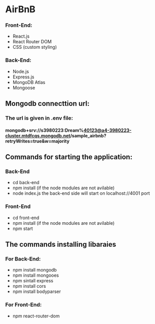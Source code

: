 # AirBnB


### Front-End:
- React.js
- React Router DOM
- CSS (custom styling)

### Back-End:
- Node.js
- Express.js
- MongoDB Atlas
- Mongoose


## Mongodb connecttion url:
### The url is given in .env file:
#### mongodb+srv://s3980223:Dream%40123@a4-3980223-cluster.mtdfcqs.mongodb.net/sample_airbnb?retryWrites=true&w=majority



## Commands for starting the application:
### Back-End
- cd back-end
- npm install (if the node modules are not avilable)
- node index.js
the back-end side will start on localhost://4001 port



### Front-End
- cd front-end
- npm install (if the node modules are not avilable)
- npm start


## The commands installing libaraies 
### For Back-End:
- npm install mongodb
- npm install mongooes
- npm sintall express
- npm install cors
- npm install bodyparser

### For Front-End:
- npm react-router-dom

